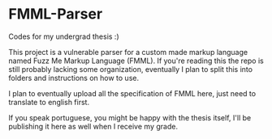 # FMML-Parser
Codes for my undergrad thesis :)

This project is a vulnerable parser for a custom made markup language named Fuzz Me Markup Language (FMML).
If you're reading this the repo is still probably lacking some organization, eventually I plan to split this into folders and instructions on how to use.


I plan to eventually upload all the specification of FMML here, just need to translate to english first.

If you speak portuguese, you might be happy with the thesis itself, I'll be publishing it here as well when I receive my grade.
